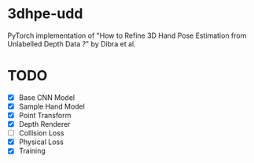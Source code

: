 # 3dhpe-udd
PyTorch implementation of "How to Refine 3D Hand Pose Estimation from Unlabelled Depth Data ?" by Dibra et al.

# TODO
- [X] Base CNN Model
- [X] Sample Hand Model
- [X] Point Transform
- [X] Depth Renderer
- [ ] Collision Loss
- [X] Physical Loss
- [X] Training

